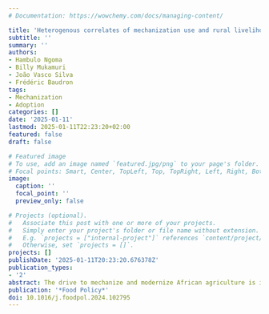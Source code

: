 ```yaml
---
# Documentation: https://wowchemy.com/docs/managing-content/

title: 'Heterogenous correlates of mechanization use and rural livelihoods in Zimbabwe: A quantile regression analysis' 
subtitle: ''
summary: ''
authors:
- Hambulo Ngoma
- Billy Mukamuri
- João Vasco Silva
- Frédéric Baudron
tags:
- Mechanization
- Adoption
categories: []
date: '2025-01-11'
lastmod: 2025-01-11T22:23:20+02:00
featured: false
draft: false

# Featured image
# To use, add an image named `featured.jpg/png` to your page's folder.
# Focal points: Smart, Center, TopLeft, Top, TopRight, Left, Right, BottomLeft, Bottom, BottomRight.
image:
  caption: ''
  focal_point: ''
  preview_only: false

# Projects (optional).
#   Associate this post with one or more of your projects.
#   Simply enter your project's folder or file name without extension.
#   E.g. `projects = ["internal-project"]` references `content/project/deep-learning/index.md`.
#   Otherwise, set `projects = []`.
projects: []
publishDate: '2025-01-11T20:23:20.676378Z'
publication_types:
- '2'
abstract: The drive to mechanize and modernize African agriculture is in high gear, making the need for empirical evidence to guide mechanization investments critical. This paper assesses the heterogenous and distributional correlates of using mechanization and rural livelihoods in Chegutu and Zvimba districts of Zimbabwe, where a private sector company had the largest sales of different machinery across the country between 2019 and 2021. We used a quantile regression estimator and measured livelihoods using farm and household revenues. Based on survey data from 988 randomly selected households, we found that adoption was associated with rising land/labor ratio, market access and wealth. The use of mechanization was associated with a median annual increase of USD 262 in revenue with a wide range from USD 103 at the 25th percentile to USD 2,900 at the 95th percentile per year. The largest revenue gains were associated with post-harvest and irrigation equipment use, and in the upper percentiles of the revenue distribution. These findings call for (i) wealth agnostic promotional efforts to ensure equitable mechanization benefits, (ii) better targeting of mechanization types to farmer needs, and (iii) concerted efforts to strengthen mechanization service provision models."
publication: '*Food Policy*'
doi: 10.1016/j.foodpol.2024.102795
---
```

